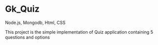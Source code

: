 # Gk_Quiz
Node.js, Mongodb, Html, CSS


This project is the simple implementation of Quiz application 
containing 5 questions and options
